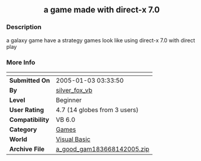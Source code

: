 ﻿<div align="center">

## a game made with direct\-x 7\.0


</div>

### Description

a galaxy game have a strategy games look like using direct-x 7.0 with direct play
 
### More Info
 


<span>             |<span>
---                |---
**Submitted On**   |2005-01-03 03:33:50
**By**             |[silver\_fox\_vb](https://github.com/Planet-Source-Code/PSCIndex/blob/master/ByAuthor/silver-fox-vb.md)
**Level**          |Beginner
**User Rating**    |4.7 (14 globes from 3 users)
**Compatibility**  |VB 6\.0
**Category**       |[Games](https://github.com/Planet-Source-Code/PSCIndex/blob/master/ByCategory/games__1-38.md)
**World**          |[Visual Basic](https://github.com/Planet-Source-Code/PSCIndex/blob/master/ByWorld/visual-basic.md)
**Archive File**   |[a\_good\_gam183668142005\.zip](https://github.com/Planet-Source-Code/silver-fox-vb-a-game-made-with-direct-x-7-0__1-58106/archive/master.zip)








